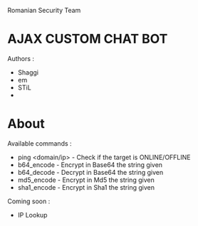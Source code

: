 Romanian Security Team

AJAX CUSTOM CHAT BOT
========================
Authors : 
- Shaggi
- em
- STiL
- 

About
========================

Available commands :
- ping <domain/ip> - Check if the target is ONLINE/OFFLINE
- b64_encode <string> - Encrypt in Base64 the string given
- b64_decode <string> - Decrypt in Base64 the string given
- md5_encode <string> - Encrypt in Md5 the string given
- sha1_encode <string> - Encrypt in Sha1 the string given

Coming soon :
- IP Lookup  
